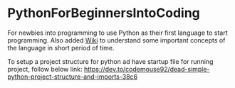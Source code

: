 # PythonForBeginnersIntoCoding
For newbies into programming to use Python as their first language to start programming. Also added [Wiki](https://github.com/surendrabisht/PythonForBeginnersIntoCoding/wiki) to understand some important concepts of the language in short period of time.



To setup a project structure for python ad have startup file for running project, follow below link:
https://dev.to/codemouse92/dead-simple-python-project-structure-and-imports-38c6
